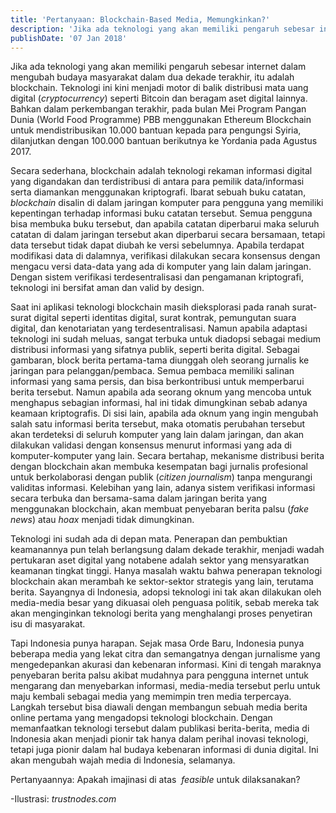 ```yaml
---
title: 'Pertanyaan: Blockchain-Based Media, Memungkinkan?'
description: 'Jika ada teknologi yang akan memiliki pengaruh sebesar internet dalam mengubah budaya masyarakat dalam dua dekade terakhir, itu adalah blockchain.'
publishDate: '07 Jan 2018'
---
```


Jika ada teknologi yang akan memiliki pengaruh sebesar internet dalam mengubah budaya masyarakat dalam dua dekade terakhir, itu adalah blockchain. Teknologi ini kini menjadi motor di balik distribusi mata uang digital (_cryptocurrency_) seperti Bitcoin dan beragam aset digital lainnya. Bahkan dalam perkembangan terakhir, pada bulan Mei Program Pangan Dunia (World Food Programme) PBB menggunakan Ethereum Blockchain untuk mendistribusikan 10.000 bantuan kepada para pengungsi Syiria, dilanjutkan dengan 100.000 bantuan berikutnya ke Yordania pada Agustus 2017.

Secara sederhana, blockchain adalah teknologi rekaman informasi digital yang digandakan dan terdistribusi di antara para pemilik data/informasi serta diamankan menggunakan kriptografi. Ibarat sebuah buku catatan, _blockchain_ disalin di dalam jaringan komputer para pengguna yang memiliki kepentingan terhadap informasi buku catatan tersebut. Semua pengguna bisa membuka buku tersebut, dan apabila catatan diperbarui maka seluruh catatan di dalam jaringan tersebut akan diperbarui secara bersamaan, tetapi data tersebut tidak dapat diubah ke versi sebelumnya. Apabila terdapat modifikasi data di dalamnya, verifikasi dilakukan secara konsensus dengan mengacu versi data-data yang ada di komputer yang lain dalam jaringan. Dengan sistem verifikasi terdesentralisasi dan pengamanan kriptografi, teknologi ini bersifat aman dan valid by design.

Saat ini aplikasi teknologi blockchain masih dieksplorasi pada ranah surat-surat digital seperti identitas digital, surat kontrak, pemungutan suara digital, dan kenotariatan yang terdesentralisasi. Namun apabila adaptasi teknologi ini sudah meluas, sangat terbuka untuk diadopsi sebagai medium distribusi informasi yang sifatnya publik, seperti berita digital. Sebagai gambaran, block berita pertama-tama diunggah oleh seorang jurnalis ke jaringan para pelanggan/pembaca. Semua pembaca memiliki salinan informasi yang sama persis, dan bisa berkontribusi untuk memperbarui berita tersebut. Namun apabila ada seorang oknum yang mencoba untuk menghapus sebagian informasi, hal ini tidak dimungkinan sebab adanya keamaan kriptografis. Di sisi lain, apabila ada oknum yang ingin mengubah salah satu informasi berita tersebut, maka otomatis perubahan tersebut akan terdeteksi di seluruh komputer yang lain dalam jaringan, dan akan dilakukan validasi dengan konsensus menurut informasi yang ada di komputer-komputer yang lain. Secara bertahap, mekanisme distribusi berita dengan blockchain akan membuka kesempatan bagi jurnalis profesional untuk berkolaborasi dengan publik (_citizen journalism_) tanpa mengurangi validitas informasi. Kelebihan yang lain, adanya sistem verifikasi informasi secara terbuka dan bersama-sama dalam jaringan berita yang menggunakan blockchain, akan membuat penyebaran berita palsu (_fake news_) atau _hoax_ menjadi tidak dimungkinan.

Teknologi ini sudah ada di depan mata. Penerapan dan pembuktian keamanannya pun telah berlangsung dalam dekade terakhir, menjadi wadah pertukaran aset digital yang notabene adalah sektor yang mensyaratkan keamanan tingkat tinggi. Hanya masalah waktu bahwa penerapan teknologi blockchain akan merambah ke sektor-sektor strategis yang lain, terutama berita. Sayangnya di Indonesia, adopsi teknologi ini tak akan dilakukan oleh media-media besar yang dikuasai oleh penguasa politik, sebab mereka tak akan menginginkan teknologi berita yang menghalangi proses penyetiran isu di masyarakat.

Tapi Indonesia punya harapan. Sejak masa Orde Baru, Indonesia punya beberapa media yang lekat citra dan semangatnya dengan jurnalisme yang mengedepankan akurasi dan kebenaran informasi. Kini di tengah maraknya penyebaran berita palsu akibat mudahnya para pengguna internet untuk mengarang dan menyebarkan informasi, media-media tersebut perlu untuk maju kembali sebagai media yang memimpin tren media terpercaya. Langkah tersebut bisa diawali dengan membangun sebuah media berita online pertama yang mengadopsi teknologi blockchain. Dengan memanfaatkan teknologi tersebut dalam publikasi berita-berita, media di Indonesia akan menjadi pionir tak hanya dalam perihal inovasi teknologi, tetapi juga pionir dalam hal budaya kebenaran informasi di dunia digital. Ini akan mengubah wajah media di Indonesia, selamanya.

Pertanyaannya: Apakah imajinasi di atas  _feasible_ untuk dilaksanakan?

\-Ilustrasi: _trustnodes.com_